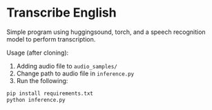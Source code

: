 # Transcribe English

Simple program using huggingsound, torch, and a speech recognition model to perform transcription.

Usage (after cloning):
1. Adding audio file to `audio_samples/`
2. Change path to audio file in `inference.py`
3. Run the following:
```python
pip install requirements.txt
python inference.py
```
